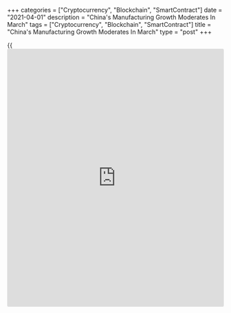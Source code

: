 +++
categories = ["Cryptocurrency", "Blockchain", "SmartContract"]
date = "2021-04-01"
description = "China's Manufacturing Growth Moderates In March"
tags = ["Cryptocurrency", "Blockchain", "SmartContract"]
title = "China's Manufacturing Growth Moderates In March"
type = "post"
+++

{{<iframe id="large-banner" src="https://www.bounty.group/#slide=22.0" width="100%" height="600" scrolling="no" style="border: 0px solid rgb(216, 221, 230); border-radius: 3px;">}}

China's manufacturing sector growth moderated in March suggesting that
the post-epidemic recovery was continuing to falter, survey results from
IHS Markit showed on Thursday.

The Caixin factory Purchasing Managers' Index fell to 50.6 in March from
50.9 in the previous month. This was the lowest reading since April
2020. Nonetheless, a score above 50 indicates expansion in the sector.

Chinese manufacturers raised their production in March but the rate of
growth edged down to an 11-month low. At the same time, total new work
expanded at a fractionally weaker pace. New export [business][1]
returned to growth, as global economic conditions continued to recover.

The sustained upturn in new orders led to renewed pressure on
capacities, with backlogs of work rising moderately after a marginal
drop in February. Further, the rate of job shedding eased to a marginal
pace.

Despite easing of supply chain disruption, firms reported a sharp and
accelerated rise in input costs in March amid reports of greater raw
material prices. Consequently, firms raised their selling prices and at
the most marked rate since November 2016.

The growing inflationary pressure limits the room for future policies
and is not a good thing for sustaining an economic recovery in the
postepidemic period, Wang Zhe, a senior economist at Caixin Insight
Group said.

Looking ahead, manufacturers were highly confident that output would
continue to rise over the next year, with the level of positive
sentiment among the highest seen over the past seven years.

For comments and feedback [contact](https://www.playgroundfx.com/contact/): editorial@rtt[news](https://www.letsplayfx.com/blog/forex-news-website/).com

[Economic News][2]

 **What parts of the world are seeing the best (and worst) economic
performances lately? Click[here][3] to check out our [Econ Scorecard][3]
and find out! See up-to-the-moment [ranking](https://www.playgroundfx.com/blog/crypto-exchange-ranking/)s for the best and worst
performers in [GDP][4], [unemployment rate][5], [inflation][6] and much
more.**

   1. www.rtt[news](https://www.letsplayfx.com/blog/forex-news-website/).com/Content/Business.aspx
   2. www.rtt[news](https://www.letsplayfx.com/blog/forex-news-website/).com/Content/EconomicNews.aspx
   3. www.rtt[news](https://www.letsplayfx.com/blog/forex-news-website/).com/economic-scorecard/world-rank/industrial-production/highest-performance.aspx
   4. www.rtt[news](https://www.letsplayfx.com/blog/forex-news-website/).com/economic-scorecard/world-rank/GDP/highest-performance.aspx
   5. www.rtt[news](https://www.letsplayfx.com/blog/forex-news-website/).com/economic-scorecard/world-rank/unemployment-rate/lowest-performance.aspx
   6. www.rtt[news](https://www.letsplayfx.com/blog/forex-news-website/).com/economic-scorecard/world-rank/CPI/highest-performance.aspx
